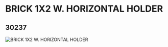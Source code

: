 # BRICK 1X2 W. HORIZONTAL HOLDER
## 30237
![BRICK 1X2 W. HORIZONTAL HOLDER](https://lc-www-live-s.legocdn.com/media/bricks/5/2/4113205.jpg)